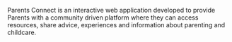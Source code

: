 Parents Connect is an interactive web application developed to provide Parents with a community driven platform where they can access resources, share advice, experiences and information about parenting and childcare. 